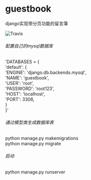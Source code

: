 # guestbook
django实现带分页功能的留言簿

![Travis](https://img.shields.io/travis/USER/REPO.svg)
###### 配置自己的mysql数据库  

'DATABASES = {  
    'default': {   
        'ENGINE': 'django.db.backends.mysql',  
        'NAME': 'guestbook',  
        'USER': 'root',  
        'PASSWORD': 'root123',  
        'HOST': 'localhost',  
        'PORT': 3306,  
  }  
}'  

###### 通过模型类生成数据库表    
python manage.py makemigrations   
python manage.py migrate

###### 启动
python manage.py runserver
